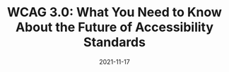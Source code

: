 ---
date: 2021-11-17
draft: true
publisher: uxdesigncc
tags:
  - accessibility
  - wcag
target_url: https://uxdesign.cc/wcag-3-0-what-you-need-to-know-about-the-future-of-accessibility-standards-2e1f6374f2c7
title: "WCAG 3.0: What You Need to Know About the Future of Accessibility Standards"
---
